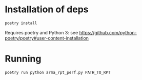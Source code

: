 # Installation of deps

```
poetry install
```

Requires poetry and Python 3: see https://github.com/python-poetry/poetry#user-content-installation

# Running

```
poetry run python arma_rpt_perf.py PATH_TO_RPT
```
